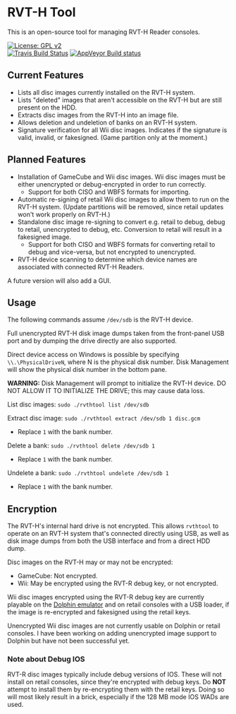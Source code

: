 # RVT-H Tool

This is an open-source tool for managing RVT-H Reader consoles.

[![License: GPL v2](https://img.shields.io/badge/License-GPL%20v2-blue.svg)](https://www.gnu.org/licenses/old-licenses/gpl-2.0.en.html)<br>
[![Travis Build Status](https://travis-ci.org/GerbilSoft/rvthtool.svg?branch=master)](https://travis-ci.org/GerbilSoft/rvthtool)
[![AppVeyor Build status](https://ci.appveyor.com/api/projects/status/l83tx6d16gqr4ov2?svg=true)](https://ci.appveyor.com/project/GerbilSoft/rvthtool/branch/master)

## Current Features

* Lists all disc images currently installed on the RVT-H system.
* Lists "deleted" images that aren't accessible on the RVT-H but are still
  present on the HDD.
* Extracts disc images from the RVT-H into an image file.
* Allows deletion and undeletion of banks on an RVT-H system.
* Signature verification for all Wii disc images. Indicates if the signature
  is valid, invalid, or fakesigned. (Game partition only at the moment.)

## Planned Features

* Installation of GameCube and Wii disc images. Wii disc images must be
  either unencrypted or debug-encrypted in order to run correctly.
  * Support for both CISO and WBFS formats for importing.
* Automatic re-signing of retail Wii disc images to allow them to run on
  the RVT-H system. (Update partitions will be removed, since retail updates
  won't work properly on RVT-H.)
* Standalone disc image re-signing to convert e.g. retail to debug, debug
  to retail, unencrypted to debug, etc. Conversion to retail will result
  in a fakesigned image.
  * Support for both CISO and WBFS formats for converting retail to debug
    and vice-versa, but not encrypted to unencrypted.
* RVT-H device scanning to determine which device names are associated with
  connected RVT-H Readers.

A future version will also add a GUI.

## Usage

The following commands assume `/dev/sdb` is the RVT-H device.

Full unencrypted RVT-H disk image dumps taken from the front-panel USB port
and by dumping the drive directly are also supported.

Direct device access on Windows is possible by specifying `\\.\PhysicalDriveN`,
where N is the physical disk number. Disk Management will show the physical disk
number in the bottom pane.

**WARNING:** Disk Management will prompt to initialize the RVT-H device. DO NOT
ALLOW IT TO INITIALIZE THE DRIVE; this may cause data loss.

List disc images: `sudo ./rvthtool list /dev/sdb`

Extract disc image: `sudo ./rvthtool extract /dev/sdb 1 disc.gcm`
* Replace `1` with the bank number.

Delete a bank: `sudo ./rvthtool delete /dev/sdb 1`
* Replace `1` with the bank number.

Undelete a bank: `sudo ./rvthtool undelete /dev/sdb 1`
* Replace `1` with the bank number.

## Encryption

The RVT-H's internal hard drive is not encrypted. This allows `rvthtool` to
operate on an RVT-H system that's connected directly using USB, as well as
disk image dumps from both the USB interface and from a direct HDD dump.

Disc images on the RVT-H may or may not be encrypted:
* GameCube: Not encrypted.
* Wii: May be encrypted using the RVT-R debug key, or not encrypted.

Wii disc images encrypted using the RVT-R debug key are currently playable
on the [Dolphin emulator](https://dolphin-emu.org/) and on retail consoles
with a USB loader, if the image is re-encrypted and fakesigned using the
retail keys.

Unencrypted Wii disc images are not currently usable on Dolphin or retail
consoles. I have been working on adding unencrypted image support to Dolphin
but have not been successful yet.

### Note about Debug IOS

RVT-R disc images typically include debug versions of IOS. These will not
install on retail consoles, since they're encrypted with debug keys.
Do **NOT** attempt to install them by re-encrypting them with the retail
keys. Doing so will most likely result in a brick, especially if the 128 MB
mode IOS WADs are used.
